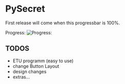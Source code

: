 # PySecret

First release will come when this progressbar is 100%.

Progress: ![Progress:](https://geps.dev/progress/60)

## TODOS
 - ETU programm (easy to use) 
 - change Button Layout
 - design changes
 - extras...